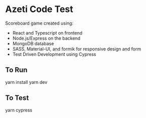 # Azeti Code Test

Scoreboard game created using:

- React and Typescript on frontend
- Node.js/Express on the backend
- MongoDB database
- SASS, Material-UI, and formik for responsive design and form
- Test Driven Development using Cypress

## To Run

yarn install
yarn dev

## To Test

yarn cypress
